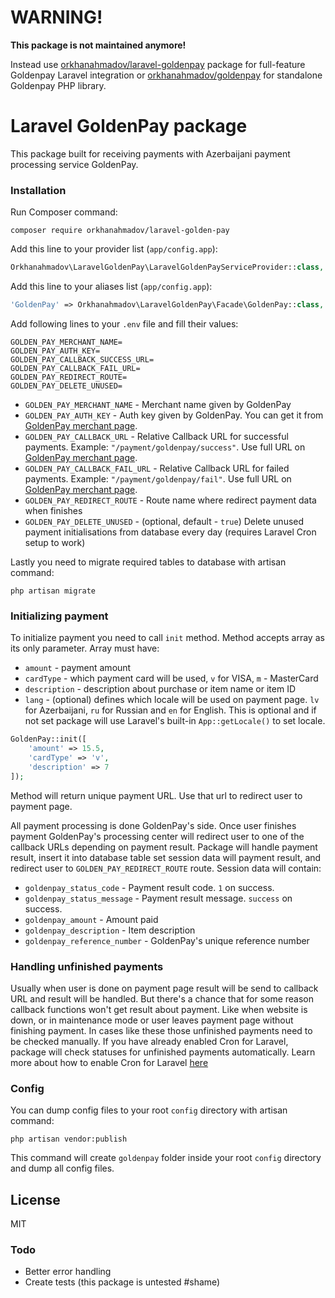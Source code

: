 # WARNING!
**This package is not maintained anymore!**

Instead use [orkhanahmadov/laravel-goldenpay](https://github.com/orkhanahmadov/laravel-goldenpay) package for full-feature Goldenpay Laravel integration or [orkhanahmadov/goldenpay](https://github.com/orkhanahmadov/goldenpay) for standalone Goldenpay PHP library.

# Laravel GoldenPay package

This package built for receiving payments with Azerbaijani payment processing service GoldenPay.

### Installation

Run Composer command:

```composer
composer require orkhanahmadov/laravel-golden-pay
```

Add this line to your provider list (`app/config.app`):

```php
Orkhanahmadov\LaravelGoldenPay\LaravelGoldenPayServiceProvider::class,
```

Add this line to your aliases list (`app/config.app`):

```php
'GoldenPay' => Orkhanahmadov\LaravelGoldenPay\Facade\GoldenPay::class,
```

Add following lines to your `.env` file and fill their values:
```
GOLDEN_PAY_MERCHANT_NAME=
GOLDEN_PAY_AUTH_KEY=
GOLDEN_PAY_CALLBACK_SUCCESS_URL=
GOLDEN_PAY_CALLBACK_FAIL_URL=
GOLDEN_PAY_REDIRECT_ROUTE=
GOLDEN_PAY_DELETE_UNUSED=
```
  - `GOLDEN_PAY_MERCHANT_NAME` - Merchant name given by GoldenPay
  - `GOLDEN_PAY_AUTH_KEY` - Auth key given by GoldenPay. You can get it from [GoldenPay merchant page](https://rest.goldenpay.az/merchant/).
  - `GOLDEN_PAY_CALLBACK_URL` - Relative Callback URL for successful payments. Example: `"/payment/goldenpay/success"`. Use full URL on [GoldenPay merchant page](https://rest.goldenpay.az/merchant/).
  - `GOLDEN_PAY_CALLBACK_FAIL_URL` - Relative Callback URL for failed payments. Example: `"/payment/goldenpay/fail"`. Use full URL on [GoldenPay merchant page](https://rest.goldenpay.az/merchant/).
  - `GOLDEN_PAY_REDIRECT_ROUTE` - Route name where redirect payment data when finishes
  - `GOLDEN_PAY_DELETE_UNUSED` - (optional, default - `true`) Delete unused payment initialisations from database every day (requires Laravel Cron setup to work)
  

Lastly you need to migrate required tables to database with artisan command:
```
php artisan migrate
```

### Initializing payment
To initialize payment you need to call `init` method. Method accepts array as its only parameter.
Array must have:
  - `amount` - payment amount
  - `cardType` - which payment card will be used, `v` for VISA, `m` - MasterCard
  - `description` - description about purchase or item name or item ID
  - `lang` - (optional) defines which locale will be used on payment page. `lv` for Azerbaijani, `ru` for Russian and `en` for English. This is optional and if not set package will use Laravel's built-in `App::getLocale()` to set locale.
```php
GoldenPay::init([
    'amount' => 15.5,
    'cardType' => 'v',
    'description' => 7
]);
```
Method will return unique payment URL. Use that url to redirect user to payment page.

All payment processing is done GoldenPay's side. Once user finishes payment GoldenPay's processing center will redirect user to one of the callback URLs depending on payment result.
Package will handle payment result, insert it into database table set session data will payment result, and redirect user to `GOLDEN_PAY_REDIRECT_ROUTE` route.
Session data will contain:
  - `goldenpay_status_code` - Payment result code. `1` on success.
  - `goldenpay_status_message` - Payment result message. `success` on success.
  - `goldenpay_amount` - Amount paid
  - `goldenpay_description` - Item description
  - `goldenpay_reference_number` - GoldenPay's unique reference number


### Handling unfinished payments
Usually when user is done on payment page result will be send to callback URL and result will be handled.
But there's a chance that for some reason callback functions won't get result about payment. 
Like when website is down, or in maintenance mode or user leaves payment page without finishing payment.
In cases like these those unfinished payments need to be checked manually.
If you have already enabled Cron for Laravel, package will check statuses for unfinished payments automatically.
Learn more about how to enable Cron for Laravel [here](https://laravel.com/docs/5.4/scheduling#introduction)


### Config
You can dump config files to your root `config` directory with artisan command:
```
php artisan vendor:publish
```
This command will create `goldenpay` folder inside your root `config` directory and dump all config files.

License
---
MIT

### Todo
 - Better error handling
 - Create tests (this package is untested #shame)
